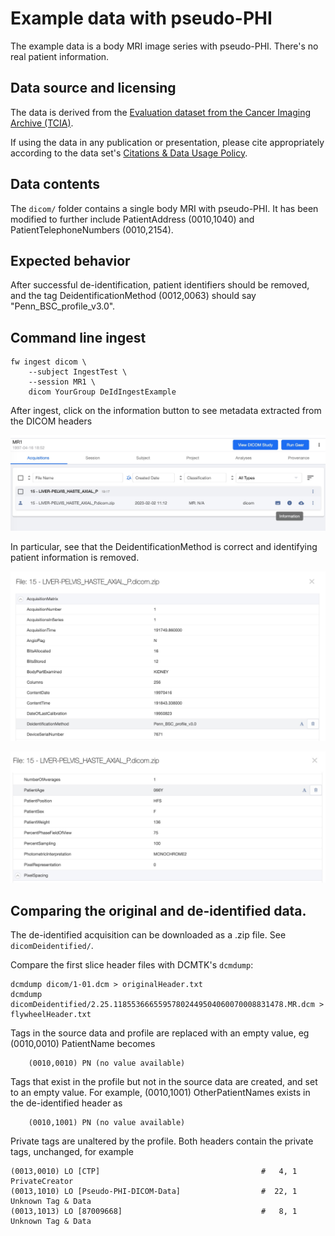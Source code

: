 # Example data with pseudo-PHI

The example data is a body MRI image series with pseudo-PHI. There's no real patient
information.

## Data source and licensing

The data is derived from the [Evaluation dataset from the Cancer Imaging Archive
(TCIA)](https://wiki.cancerimagingarchive.net/pages/viewpage.action?pageId=80969777).

If using the data in any publication or presentation, please cite appropriately according
to the data set's [Citations & Data Usage
Policy](https://wiki.cancerimagingarchive.net/pages/viewpage.action?pageId=80969777#80969777a67b45d26c6f492fa9a3a288894ac6c7).


## Data contents

The `dicom/` folder contains a single body MRI with pseudo-PHI. It has been modified to
further include PatientAddress (0010,1040) and PatientTelephoneNumbers (0010,2154).


## Expected behavior

After successful de-identification, patient identifiers should be removed, and the tag
DeidentificationMethod (0012,0063) should say "Penn_BSC_profile_v3.0".


## Command line ingest

```
fw ingest dicom \
    --subject IngestTest \
    --session MR1 \
    dicom YourGroup DeIdIngestExample
```

After ingest, click on the information button to see metadata extracted from the DICOM headers

![Flywheel web session acquisitions view](/exampleData/screenCaps/session_acquisitions.jpg)

In particular, see that the DeidentificationMethod is correct and identifying patient
information is removed.

![Flywheel file information window](/exampleData/screenCaps/metadata_info_deidmethod.jpg)

![Flywheel file information window 2](/exampleData/screenCaps/metadata_info_patient.jpg)


## Comparing the original and de-identified data.

The de-identified acquisition can be downloaded as a .zip file. See `dicomDeidentified/`.

Compare the first slice header files with DCMTK's `dcmdump`:

```
dcmdump dicom/1-01.dcm > originalHeader.txt
dcmdump dicomDeidentified/2.25.11855366655957802449504060070008831478.MR.dcm > flywheelHeader.txt
```

Tags in the source data and profile are replaced with an empty value, eg (0010,0010)
PatientName becomes

```
	(0010,0010) PN (no value available)
```

Tags that exist in the profile but not in the source data are created, and set to an empty
value. For example, (0010,1001) OtherPatientNames exists in the de-identified header as

```
    (0010,1001) PN (no value available)
```

Private tags are unaltered by the profile. Both headers contain the private tags,
unchanged, for example

```
(0013,0010) LO [CTP]                                    #   4, 1 PrivateCreator
(0013,1010) LO [Pseudo-PHI-DICOM-Data]                  #  22, 1 Unknown Tag & Data
(0013,1013) LO [87009668]                               #   8, 1 Unknown Tag & Data
```
